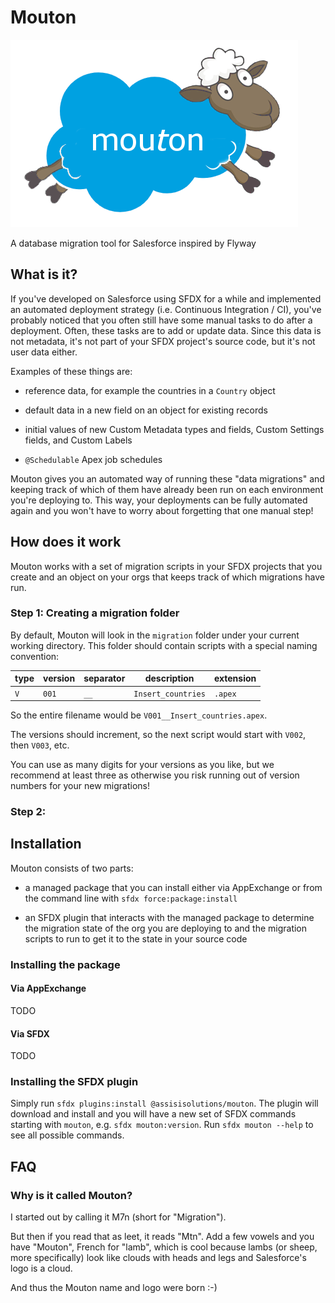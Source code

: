 # Mouton

![Mouton Logo](Mouton-logo-v2.png)

A database migration tool for Salesforce inspired by Flyway

## What is it?

If you've developed on Salesforce using SFDX for a while and implemented an
  automated deployment strategy (i.e. Continuous Integration / CI), you've probably
  noticed that you often still have some manual tasks to do after a deployment.
  Often, these tasks are to add or update data. Since this data is not metadata, it's not
  part of your SFDX project's source code, but it's not user data either.

Examples of these things are:

  - reference data, for example the countries in a `Country` object

  - default data in a new field on an object for existing records

  - initial values of new Custom Metadata types and fields, Custom Settings fields, and 
    Custom Labels

  - `@Schedulable` Apex job schedules

Mouton gives you an automated way of running these "data migrations" and keeping track
of which of them have already been run on each environment you're deploying to. This
way, your deployments can be fully automated again and you won't have to worry about
forgetting that one manual step!

## How does it work

Mouton works with a set of migration scripts in your SFDX projects that you create and
an object on your orgs that keeps track of which migrations have run.

### Step 1: Creating a migration folder

By default, Mouton will look in the `migration` folder under your current working directory.
This folder should contain scripts with a special naming convention:

| type   | version   | separator | description                 | extension
-------- | --------- | --------- | --------------------------- | ---------
| `V`    | `001`     | `__`      | `Insert_countries`          | `.apex`

So the entire filename would be `V001__Insert_countries.apex`.

The versions should increment, so the next script would start with `V002`, then `V003`, etc.

You can use as many digits for your versions as you like, but we recommend at least
three as otherwise you risk running out of version numbers for your new migrations!

### Step 2: 

## Installation

Mouton consists of two parts:

- a managed package that you can install either via AppExchange or from the command line
  with `sfdx force:package:install`

- an SFDX plugin that interacts with the managed package to determine the migration state
  of the org you are deploying to and the migration scripts to run to get it to the state
  in your source code
  
### Installing the package

#### Via AppExchange

TODO

#### Via SFDX

TODO

### Installing the SFDX plugin

Simply run `sfdx plugins:install @assisisolutions/mouton`. The plugin will download
  and install and you will have a new set of SFDX commands starting with `mouton`, e.g.
  `sfdx mouton:version`. Run `sfdx mouton --help` to see all possible commands. 

## FAQ

### Why is it called Mouton?

I started out by calling it M7n (short for "Migration"). 

But then if you read that as leet, it reads "Mtn". Add a few vowels and you have 
  "Mouton", French for "lamb", which is cool because lambs (or sheep, more specifically) 
  look like clouds with heads and legs and Salesforce's logo is a cloud. 

And thus the Mouton name and logo were born :-)
